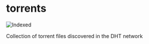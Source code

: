 torrents 
========
![Indexed](https://img.shields.io/badge/indexed-129251-blue)

Collection of torrent files discovered in the DHT network
